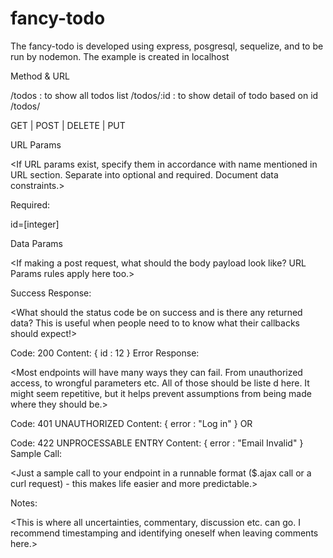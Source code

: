 # fancy-todo

The fancy-todo is developed using express, posgresql, sequelize, and to be run by nodemon. The example is created in localhost


Method & URL 

/todos : to show all todos list
/todos/:id : to show detail of todo based on id
/todos/



GET | POST | DELETE | PUT

URL Params

<If URL params exist, specify them in accordance with name mentioned in URL section. Separate into optional and required. Document data constraints.>

Required:

id=[integer]



Data Params

<If making a post request, what should the body payload look like? URL Params rules apply here too.>

Success Response:

<What should the status code be on success and is there any returned data? This is useful when people need to to know what their callbacks should expect!>

Code: 200 
Content: { id : 12 }
Error Response:

<Most endpoints will have many ways they can fail. From unauthorized access, to wrongful parameters etc. All of those should be liste d here. It might seem repetitive, but it helps prevent assumptions from being made where they should be.>

Code: 401 UNAUTHORIZED 
Content: { error : "Log in" }
OR

Code: 422 UNPROCESSABLE ENTRY 
Content: { error : "Email Invalid" }
Sample Call:

<Just a sample call to your endpoint in a runnable format ($.ajax call or a curl request) - this makes life easier and more predictable.>

Notes:

<This is where all uncertainties, commentary, discussion etc. can go. I recommend timestamping and identifying oneself when leaving comments here.>